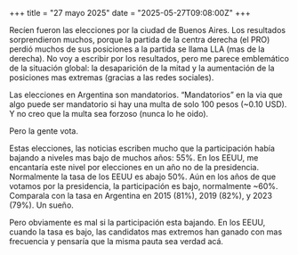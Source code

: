+++
title = "27 mayo 2025"
date = "2025-05-27T09:08:00Z"
+++

Recíen fueron las elecciones por la ciudad de Buenos Aires. Los resultados sorprendieron muchos, porque la partida de la centra derecha (el PRO) perdió muchos de sus posiciones a la partida se llama LLA (mas de la derecha). No voy a escribir por los resultados, pero me parece emblemático de la situación global: la desaparición de la mitad y la aumentación de la posiciones mas extremas (gracias a las redes sociales).

Las elecciones en Argentina son mandatorios. “Mandatorios” en la via que algo puede ser mandatorio si hay una multa de solo 100 pesos (~0.10 USD). Y no creo que la multa sea forzoso (nunca lo he oido).

Pero la gente vota.

Estas elecciones, las noticias escriben mucho que la participación había bajando a niveles mas bajo de muchos años: 55%. En los EEUU, me encantaría este nivel por elecciones en un año no de la presidencia. Normalmente la tasa de los EEUU es abajo 50%. Aún en los años de que votamos por la presidencia, la participación es bajo, normalmente ~60%. Comparala con la tasa en Argentina en 2015 (81%), 2019 (82%), y 2023 (79%). Un sueño.

Pero obviamente es mal si la participación esta bajando. En los EEUU, cuando la tasa es bajo, las candidatos mas extremos han ganado con mas frecuencia y pensaría que la misma pauta sea verdad acá.
